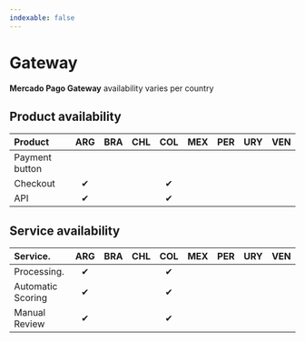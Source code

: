 ```yaml
---
indexable: false
---
```


# Gateway

**Mercado Pago Gateway** availability varies per country

## Product availability

Product                 | ARG  | BRA  | CHL  | COL  | MEX  | PER  | URY  | VEN  |
:---------------------- |:---: |:---: |:---: |:---: |:---: |:---: |:---: |:---: |
Payment button          |      |      |      |      |      |      |      |      |
Checkout                | ✔    |      |      | ✔    |      |      |      |      |
API                     | ✔    |      |      | ✔    |      |      |      |      |

## Service availability

Service.                | ARG  | BRA  | CHL  | COL  | MEX  | PER  | URY  | VEN  |
:---------------------- |:---: |:---: |:---: |:---: |:---: |:---: |:---: |:---: |
Processing.             | ✔    |      |      | ✔    |      |      |      |      |
Automatic Scoring       | ✔    |      |      | ✔    |      |      |      |      |
Manual Review           | ✔    |      |      | ✔    |      |      |      |      |